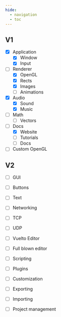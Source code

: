 ```yaml
---
hide:
  - navigation
  - toc
---
```


## V1
- [x] Application
    - [x] Window
    - [x] Input

- [ ] Renderer
    - [x] OpenGL
    - [x] Rects
    - [x] Images
    - [ ] Animations

- [x] Audio
    - [x] Sound
    - [x] Music

- [ ] Math
    - [ ] Vectors

- [ ] Docs
    - [x] Website
    - [ ] Tutorials
    - [ ] Docs

- [ ] Custom OpenGL

## V2
 - [ ] GUI
  - [ ] Buttons
  - [ ] Text

 - [ ] Networking
  - [ ] TCP
  - [ ] UDP

 - [ ] Vuelto Editor
  - [ ] Full blown editor
  - [ ] Scripting
  - [ ] Plugins
  - [ ] Customization
  - [ ] Exporting
  - [ ] Importing
  - [ ] Project management
